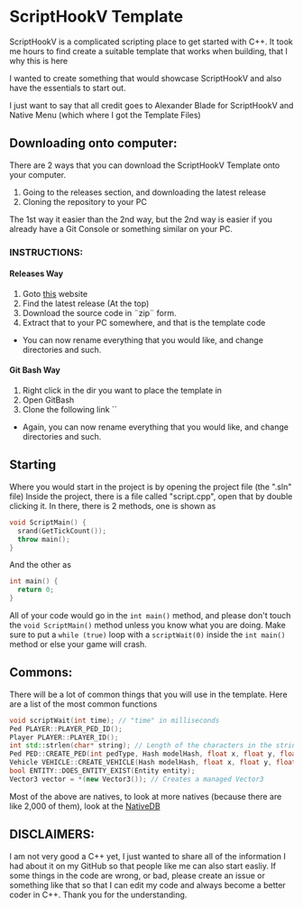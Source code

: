 # ScriptHookV Template

ScriptHookV is a complicated scripting place to get started with C++. It took me hours to find create a suitable template that works when building, that I why this is here

I wanted to create something that would showcase ScriptHookV and also have the essentials to start out.

I just want to say that all credit goes to Alexander Blade for ScriptHookV and Native Menu (which where I got the Template Files)

## Downloading onto computer:

There are 2 ways that you can download the ScriptHookV Template onto your computer.

1. Going to the releases section, and downloading the latest release
2. Cloning the repository to your PC

The 1st way it easier than the 2nd way, but the 2nd way is easier if you already have a Git Console or something similar on your PC.

### INSTRUCTIONS:

#### Releases Way

1. Goto [this]() website
2. Find the latest release (At the top)
3. Download the source code in ¨zip¨ form.
4. Extract that to your PC somewhere, and that is the template code
* You can now rename everything that you would like, and change directories and such.

#### Git Bash Way

1. Right click in the dir you want to place the template in
2. Open GitBash
3. Clone the following link ``
* Again, you can now rename everything that you would like, and change directories and such.

## Starting

Where you would start in the project is by opening the project file (the ".sln" file)
Inside the project, there is a file called "script.cpp", open that by double clicking it.
In there, there is 2 methods, one is shown as
```cpp
void ScriptMain() {
  srand(GetTickCount());
  throw main();
}
```
And the other as
```cpp
int main() {
  return 0;
}
```
All of your code would go in the `int main()` method, and please don't touch the `void ScriptMain()` method unless you know what you are doing.
Make sure to put a `while (true)` loop with a `scriptWait(0)` inside the `int main()` method or else your game will crash.

## Commons:

There will be a lot of common things that you will use in the template.
Here are a list of the most common functions
```cpp
void scriptWait(int time); // "time" in milliseconds
Ped PLAYER::PLAYER_PED_ID();
Player PLAYER::PLAYER_ID();
int std::strlen(char* string); // Length of the characters in the string input
Ped PED::CREATE_PED(int pedType, Hash modelHash, float x, float y, float z, float heading, BOOL isNetwork, BOOL p7); // Creates a ped
Vehicle VEHICLE::CREATE_VEHICLE(Hash modelHash, float x, float y, float z, float heading, BOOL isNetwork, BOOL p6); // Creates a vehicle
bool ENTITY::DOES_ENTITY_EXIST(Entity entity);
Vector3 vector = *(new Vector3()); // Creates a managed Vector3
```
Most of the above are natives, to look at more natives (because there are like 2,000 of them), look at the [NativeDB](http://www.dev-c.com/nativedb/)

## DISCLAIMERS:

I am not very good a C++ yet, I just wanted to share all of the information I had about it on my GitHub so that people like me can also start easliy.
If some things in the code are wrong, or bad, please create an issue or something like that so that I can edit my code and always become a better coder in C++.
Thank you for the understanding.
